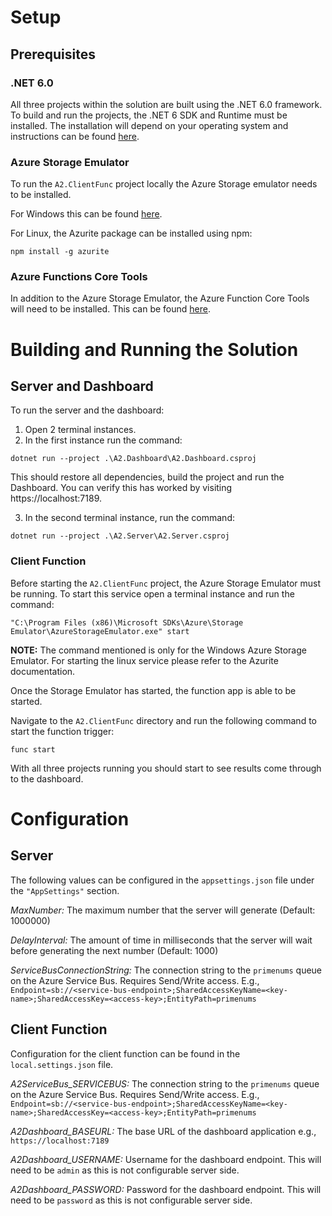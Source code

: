 # Setup

## Prerequisites

### .NET 6.0

All three projects within the solution are built using the .NET 6.0 framework. To build and run the projects, the .NET 6 SDK and Runtime must be installed. The installation will depend on your operating system and instructions can be found [here](https://dotnet.microsoft.com/en-us/download/dotnet/6.0).

### Azure Storage Emulator

To run the `A2.ClientFunc` project locally the Azure Storage emulator needs to be installed.

For Windows this can be found [here](https://learn.microsoft.com/en-us/azure/storage/common/storage-use-emulator#get-the-storage-emulator).

For Linux, the Azurite package can be installed using npm:

```
npm install -g azurite
```

### Azure Functions Core Tools

In addition to the Azure Storage Emulator, the Azure Function Core Tools will need to be installed. This can be found [here](https://learn.microsoft.com/en-us/azure/azure-functions/functions-run-local?tabs=v4%2Cwindows%2Ccsharp%2Cportal%2Cbash#install-the-azure-functions-core-tools).

# Building and Running the Solution

## Server and Dashboard

To run the server and the dashboard:

1. Open 2 terminal instances.
2. In the first instance run the command:

```
dotnet run --project .\A2.Dashboard\A2.Dashboard.csproj
```

This should restore all dependencies, build the project and run the Dashboard. You can verify this has worked by visiting https://localhost:7189.

3. In the second terminal instance, run the command:

```
dotnet run --project .\A2.Server\A2.Server.csproj
```

### Client Function

Before starting the `A2.ClientFunc` project, the Azure Storage Emulator must be running. To start this service open a terminal instance and run the command:

```
"C:\Program Files (x86)\Microsoft SDKs\Azure\Storage Emulator\AzureStorageEmulator.exe" start
```

**NOTE:** The command mentioned is only for the Windows Azure Storage Emulator. For starting the linux service please refer to the Azurite documentation.

Once the Storage Emulator has started, the function app is able to be started.

Navigate to the `A2.ClientFunc` directory and run the following command to start the function trigger:

```
func start
```

With all three projects running you should start to see results come through to the dashboard.

# Configuration

## Server

The following values can be configured in the `appsettings.json` file under the `"AppSettings"` section.

_MaxNumber:_ The maximum number that the server will generate (Default: 1000000)

_DelayInterval:_ The amount of time in milliseconds that the server will wait before generating the next number (Default: 1000)

_ServiceBusConnectionString:_ The connection string to the `primenums` queue on the Azure Service Bus. Requires Send/Write access. E.g., `Endpoint=sb://<service-bus-endpoint>;SharedAccessKeyName=<key-name>;SharedAccessKey=<access-key>;EntityPath=primenums`

## Client Function

Configuration for the client function can be found in the `local.settings.json` file.

_A2ServiceBus_SERVICEBUS:_ The connection string to the `primenums` queue on the Azure Service Bus. Requires Send/Write access. E.g., `Endpoint=sb://<service-bus-endpoint>;SharedAccessKeyName=<key-name>;SharedAccessKey=<access-key>;EntityPath=primenums`

_A2Dashboard_BASEURL:_ The base URL of the dashboard application e.g., `https://localhost:7189`

_A2Dashboard_USERNAME:_ Username for the dashboard endpoint. This will need to be `admin` as this is not configurable server side.

_A2Dashboard_PASSWORD:_ Password for the dashboard endpoint. This will need to be `password` as this is not configurable server side.
